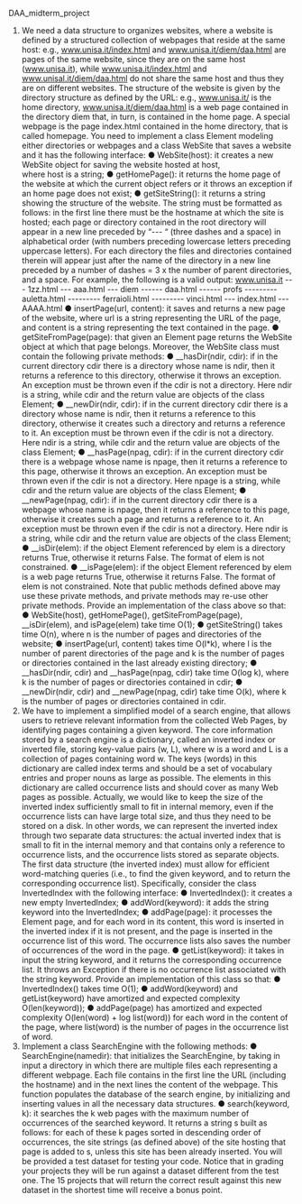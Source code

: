 DAA_midterm_project

1) We need a data structure to organizes websites, where a website is defined by a structured 
collection of webpages that reside at the same host: e.g., www.unisa.it/index.html and 
www.unisa.it/diem/daa.html are pages of the same website, since they are on the same host 
(www.unisa.it), while www.unisa.it/index.html and www.unisal.it/diem/daa.html do not share 
the same host and thus they are on different websites.
The structure of the website is given by the directory structure as defined by the URL: e.g., 
www.unisa.it/ is the home directory, www.unisa.it/diem/daa.html is a web page contained in 
the directory diem that, in turn, is contained in the home page.
A special webpage is the page index.html contained in the home directory, that is called 
homepage.
You need to implement a class Element modeling either directories or webpages and a class 
WebSite that saves a website and it has the following interface:
● WebSite(host): it creates a new WebSite object for saving the website hosted at host, <br>
where host is a string;
● getHomePage(): it returns the home page of the website at which the current object 
refers or it throws an exception if an home page does not exist;
● getSiteString(): it returns a string showing the structure of the website. The string must 
be formatted as follows: in the first line there must be the hostname at which the site 
is hosted; each page or directory contained in the root directory will appear in a new 
line preceded by “--- “ (three dashes and a space) in alphabetical order (with numbers 
preceding lowercase letters preceding uppercase letters). For each directory the files 
and directories contained therein will appear just after the name of the directory in a 
new line preceded by a number of dashes = 3 x the number of parent directories, and 
a space. For example, the following is a valid output:
www.unisa.it
--- 1zz.html
--- aaa.html
--- diem
------ daa.html
------ profs
--------- auletta.html
--------- ferraioli.html
--------- vinci.html
--- index.html
--- AAAA.html
● insertPage(url, content): it saves and returns a new page of the website, where url
is a string representing the URL of the page, and content is a string representing the 
text contained in the page.
● getSiteFromPage(page): that given an Element page returns the WebSite object at 
which that page belongs.
Moreover, the WebSite class must contain the following private methods:
● __hasDir(ndir, cdir): if in the current directory cdir there is a directory whose name is 
ndir, then it returns a reference to this directory, otherwise it throws an exception. An 
exception must be thrown even if the cdir is not a directory. Here ndir is a string, while 
cdir and the return value are objects of the class Element;
● __newDir(ndir, cdir): if in the current directory cdir there is a directory whose name 
is ndir, then it returns a reference to this directory, otherwise it creates such a directory 
and returns a reference to it. An exception must be thrown even if the cdir is not a 
directory. Here ndir is a string, while cdir and the return value are objects of the class 
Element;
● __hasPage(npag, cdir): if in the current directory cdir there is a webpage whose 
name is npage, then it returns a reference to this page, otherwise it throws an 
exception. An exception must be thrown even if the cdir is not a directory. Here npage
is a string, while cdir and the return value are objects of the class Element;
● __newPage(npag, cdir): if in the current directory cdir there is a webpage whose 
name is npage, then it returns a reference to this page, otherwise it creates such a 
page and returns a reference to it. An exception must be thrown even if the cdir is not 
a directory. Here ndir is a string, while cdir and the return value are objects of the 
class Element;
● __isDir(elem): if the object Element referenced by elem is a directory returns True, 
otherwise it returns False. The format of elem is not constrained.
● __isPage(elem): if the object Element referenced by elem is a web page returns True, 
otherwise it returns False. The format of elem is not constrained.
Note that public methods defined above may use these private methods, and private methods 
may re-use other private methods.
Provide an implementation of the class above so that:
● WebSite(host), getHomePage(), getSiteFromPage(page), __isDir(elem), and 
isPage(elem) take time O(1);
● getSiteString() takes time O(n), where n is the number of pages and directories of 
the website;
● insertPage(url, content) takes time O(l*k), where l is the number of parent 
directories of the page and k is the number of pages or directories contained in the 
last already existing directory;
● __hasDir(ndir, cdir) and __hasPage(npag, cdir) take time O(log k), where k is the 
number of pages or directories contained in cdir;
● __newDir(ndir, cdir) and __newPage(npag, cdir) take time O(k), where k is the 
number of pages or directories contained in cdir.
2) We have to implement a simplified model of a search engine, that allows users to retrieve 
relevant information from the collected Web Pages, by identifying pages containing a given 
keyword.
The core information stored by a search engine is a dictionary, called an inverted index or 
inverted file, storing key-value pairs (w, L), where w is a word and L is a collection of pages 
containing word w. The keys (words) in this dictionary are called index terms and should be a 
set of vocabulary entries and proper nouns as large as possible. The elements in this 
dictionary are called occurrence lists and should cover as many Web pages as possible.
Actually, we would like to keep the size of the inverted index sufficiently small to fit in internal 
memory, even if the occurrence lists can have large total size, and thus they need to be stored 
on a disk. In other words, we can represent the inverted index through two separate data 
structures: the actual inverted index that is small to fit in the internal memory and that contains 
only a reference to occurrence lists, and the occurrence lists stored as separate objects.
The first data structure (the inverted index) must allow for efficient word-matching queries (i.e., 
to find the given keyword, and to return the corresponding occurrence list).
Specifically, consider the class InvertedIndex with the following interface:
● InvertedIndex(): it creates a new empty InvertedIndex;
● addWord(keyword): it adds the string keyword into the InvertedIndex;
● addPage(page): it processes the Element page, and for each word in its content, this 
word is inserted in the inverted index if it is not present, and the page is inserted in the 
occurrence list of this word. The occurrence lists also saves the number of occurrences 
of the word in the page.
● getList(keyword): it takes in input the string keyword, and it returns the 
corresponding occurrence list. It throws an Exception if there is no occurrence list 
associated with the string keyword.
Provide an implementation of this class so that:
● InvertedIndex() takes time O(1);
● addWord(keyword) and getList(keyword) have amortized and expected complexity 
O(len(keyword));
● addPage(page) has amortized and expected complexity O(len(word) + log 
list(word)) for each word in the content of the page, where list(word) is the number 
of pages in the occurrence list of word.
3) Implement a class SearchEngine with the following methods:
● SearchEngine(namedir): that initializes the SearchEngine, by taking in input a 
directory in which there are multiple files each representing a different webpage. Each 
file contains in the first line the URL (including the hostname) and in the next lines the 
content of the webpage. This function populates the database of the search engine, 
by initializing and inserting values in all the necessary data structures.
● search(keyword, k): it searches the k web pages with the maximum number of 
occurrences of the searched keyword. It returns a string s built as follows: for each of 
these k pages sorted in descending order of occurrences, the site strings (as defined 
above) of the site hosting that page is added to s, unless this site has been already 
inserted.
You will be provided a test dataset for testing your code. Notice that in grading your projects 
they will be run against a dataset different from the test one. The 15 projects that will return 
the correct result against this new dataset in the shortest time will receive a bonus point.
